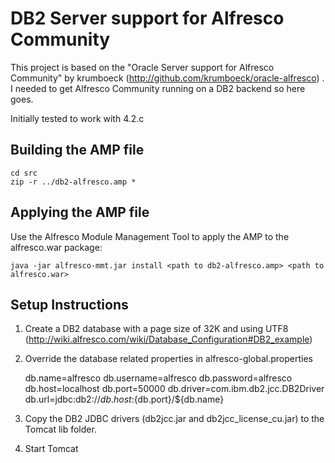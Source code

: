 DB2 Server support for Alfresco Community
=========================================

This project is based on the "Oracle Server support for Alfresco Community" by krumboeck (http://github.com/krumboeck/oracle-alfresco) . I needed to get Alfresco Community running on a DB2 backend so here goes.

Initially tested to work with 4.2.c 

Building the AMP file
---------------------
	cd src
    zip -r ../db2-alfresco.amp *

	
Applying the AMP file
---------------------

Use the Alfresco Module Management Tool to apply the AMP to the alfresco.war package:

	java -jar alfresco-mmt.jar install <path to db2-alfresco.amp> <path to alfresco.war>
	
	
Setup Instructions
------------------
1. Create a DB2 database with a page size of 32K and using UTF8 (http://wiki.alfresco.com/wiki/Database_Configuration#DB2_example)

2. Override the database related properties in alfresco-global.properties

	db.name=alfresco
	db.username=alfresco
	db.password=alfresco
	db.host=localhost
	db.port=50000
	db.driver=com.ibm.db2.jcc.DB2Driver
	db.url=jdbc:db2://${db.host}:${db.port}/${db.name}

3. Copy the DB2 JDBC drivers (db2jcc.jar and db2jcc_license_cu.jar) to the Tomcat lib folder.

4. Start Tomcat

